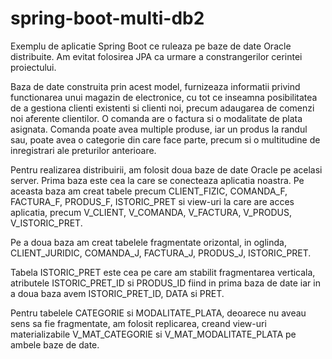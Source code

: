 # spring-boot-multi-db2

Exemplu de aplicatie Spring Boot ce ruleaza pe baze de date Oracle distribuite. 
Am evitat folosirea JPA ca urmare a constrangerilor cerintei proiectului.

Baza de date construita prin acest model, furnizeaza informatii privind functionarea unui magazin de electronice, cu tot ce inseamna posibilitatea de a gestiona clienti existenti si clienti noi, precum adaugarea de comenzi noi aferente clientilor. O comanda are o factura si o modalitate de plata asignata. Comanda poate avea multiple produse, iar un produs la randul sau, poate avea o categorie din care face parte, precum si o multitudine de inregistrari ale preturilor anterioare.

Pentru realizarea distribuirii, am folosit doua baze de date Oracle pe acelasi server. Prima baza este cea la care se conecteaza aplicatia noastra. Pe aceasta baza am creat tabele precum CLIENT_FIZIC, COMANDA_F, FACTURA_F, PRODUS_F, ISTORIC_PRET si view-uri la care are acces aplicatia, precum V_CLIENT, V_COMANDA, V_FACTURA, V_PRODUS, V_ISTORIC_PRET. 

Pe a doua baza am creat tabelele fragmentate orizontal, in oglinda,  CLIENT_JURIDIC, COMANDA_J, FACTURA_J, PRODUS_J, ISTORIC_PRET.

Tabela ISTORIC_PRET este cea pe care am stabilit fragmentarea verticala, atributele ISTORIC_PRET_ID si PRODUS_ID fiind in prima baza de date iar in a doua baza avem ISTORIC_PRET_ID, DATA si PRET.

Pentru tabelele CATEGORIE si MODALITATE_PLATA, deoarece nu aveau sens sa fie  fragmentate, am folosit replicarea, creand view-uri materializabile V_MAT_CATEGORIE si V_MAT_MODALITATE_PLATA pe ambele baze de date.
